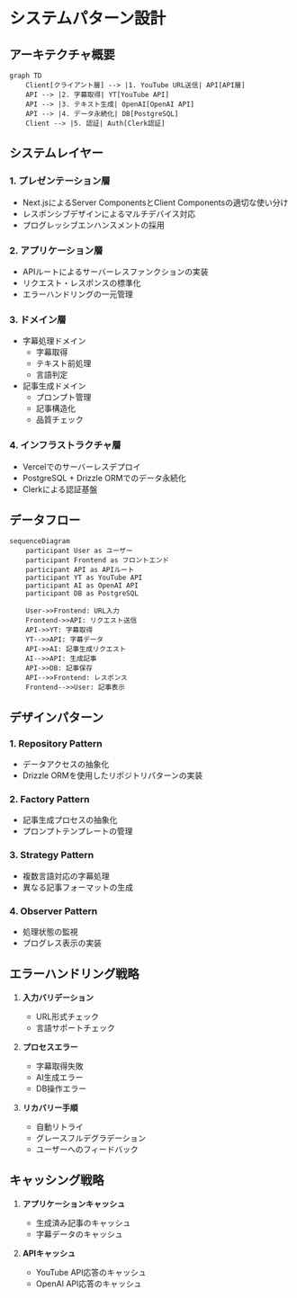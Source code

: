 # システムパターン設計

## アーキテクチャ概要
```mermaid
graph TD
    Client[クライアント層] --> |1. YouTube URL送信| API[API層]
    API --> |2. 字幕取得| YT[YouTube API]
    API --> |3. テキスト生成| OpenAI[OpenAI API]
    API --> |4. データ永続化| DB[PostgreSQL]
    Client --> |5. 認証| Auth[Clerk認証]
```

## システムレイヤー
### 1. プレゼンテーション層
- Next.jsによるServer ComponentsとClient Componentsの適切な使い分け
- レスポンシブデザインによるマルチデバイス対応
- プログレッシブエンハンスメントの採用

### 2. アプリケーション層
- APIルートによるサーバーレスファンクションの実装
- リクエスト・レスポンスの標準化
- エラーハンドリングの一元管理

### 3. ドメイン層
- 字幕処理ドメイン
  - 字幕取得
  - テキスト前処理
  - 言語判定
- 記事生成ドメイン
  - プロンプト管理
  - 記事構造化
  - 品質チェック

### 4. インフラストラクチャ層
- Vercelでのサーバーレスデプロイ
- PostgreSQL + Drizzle ORMでのデータ永続化
- Clerkによる認証基盤

## データフロー
```mermaid
sequenceDiagram
    participant User as ユーザー
    participant Frontend as フロントエンド
    participant API as APIルート
    participant YT as YouTube API
    participant AI as OpenAI API
    participant DB as PostgreSQL

    User->>Frontend: URL入力
    Frontend->>API: リクエスト送信
    API->>YT: 字幕取得
    YT-->>API: 字幕データ
    API->>AI: 記事生成リクエスト
    AI-->>API: 生成記事
    API->>DB: 記事保存
    API-->>Frontend: レスポンス
    Frontend-->>User: 記事表示
```

## デザインパターン
### 1. Repository Pattern
- データアクセスの抽象化
- Drizzle ORMを使用したリポジトリパターンの実装

### 2. Factory Pattern
- 記事生成プロセスの抽象化
- プロンプトテンプレートの管理

### 3. Strategy Pattern
- 複数言語対応の字幕処理
- 異なる記事フォーマットの生成

### 4. Observer Pattern
- 処理状態の監視
- プログレス表示の実装

## エラーハンドリング戦略
1. **入力バリデーション**
   - URL形式チェック
   - 言語サポートチェック

2. **プロセスエラー**
   - 字幕取得失敗
   - AI生成エラー
   - DB操作エラー

3. **リカバリー手順**
   - 自動リトライ
   - グレースフルデグラデーション
   - ユーザーへのフィードバック

## キャッシング戦略
1. **アプリケーションキャッシュ**
   - 生成済み記事のキャッシュ
   - 字幕データのキャッシュ

2. **APIキャッシュ**
   - YouTube API応答のキャッシュ
   - OpenAI API応答のキャッシュ
